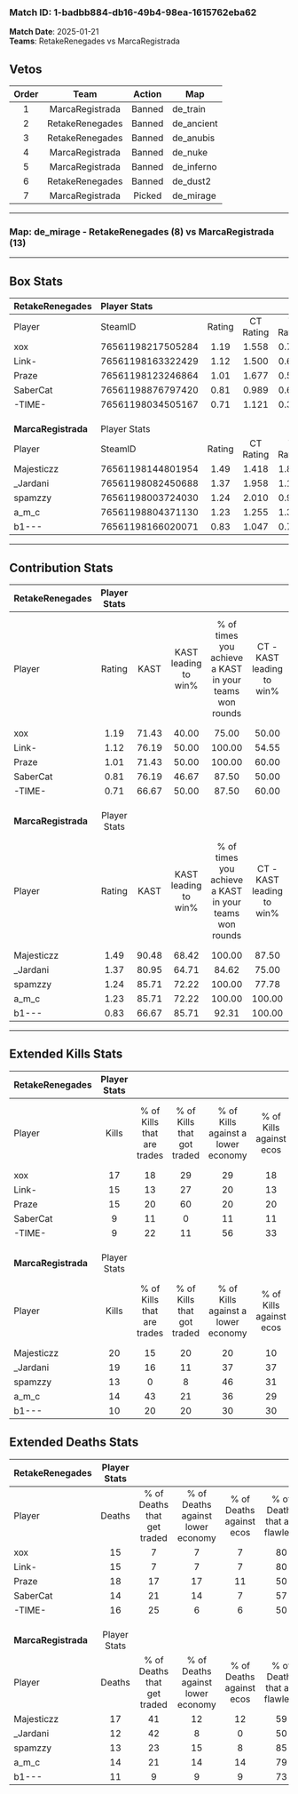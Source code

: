 ### Match ID: 1-badbb884-db16-49b4-98ea-1615762eba62  
**Match Date**: 2025-01-21  
**Teams**: RetakeRenegades vs MarcaRegistrada  

## Vetos  

| Order | Team | Action | Map |
| :---: | :--: | :----: | --- |
| 1 | MarcaRegistrada | Banned | de_train |
| 2 | RetakeRenegades | Banned | de_ancient |
| 3 | RetakeRenegades | Banned | de_anubis |
| 4 | MarcaRegistrada | Banned | de_nuke |
| 5 | MarcaRegistrada | Banned | de_inferno |
| 6 | RetakeRenegades | Banned | de_dust2 |
| 7 | MarcaRegistrada | Picked | de_mirage |

---  

### **Map**: de_mirage - RetakeRenegades (8) vs MarcaRegistrada (13)  
---  

## Box Stats  

| **RetakeRenegades** | Player Stats      |        |           |          |       |       |       |         |        |      |     |
| :- | :- | :-: | :-: | :-: | :-: | :-: | :-: | :-: | :-: | :-: | :-: |
| Player              | SteamID           | Rating | CT Rating | T Rating | KAST  |  ADR  | Kills | Assists | Deaths | K/D  | HS% |
| xox                 | 76561198217505284 |  1.19  |   1.558   |  0.754   | 71.43 | 81.5  |  17   |    5    |   15   | 1.13 | 47  |
| Link-               | 76561198163322429 |  1.12  |   1.500   |  0.689   | 76.19 | 79.8  |  15   |    3    |   15   | 1.00 | 26  |
| Praze               | 76561198123246864 |  1.01  |   1.677   |  0.573   | 71.43 | 73.3  |  15   |    6    |   18   | 0.83 | 60  |
| SaberCat            | 76561198876797420 |  0.81  |   0.989   |  0.610   | 76.19 | 49.6  |   9   |    4    |   14   | 0.64 | 66  |
| -TIME-              | 76561198034505167 |  0.71  |   1.121   |  0.395   | 66.67 | 53.3  |   9   |    5    |   16   | 0.56 | 33  |
|                     |                   |        |           |          |       |       |       |         |        |      |     |
|                     |                   |        |           |          |       |       |       |         |        |      |     |
|                     |                   |        |           |          |       |       |       |         |        |      |     |
| **MarcaRegistrada** | Player Stats      |        |           |          |       |       |       |         |        |      |     |
| Player              | SteamID           | Rating | CT Rating | T Rating | KAST  |  ADR  | Kills | Assists | Deaths | K/D  | HS% |
| Majesticzz          | 76561198144801954 |  1.49  |   1.418   |  1.860   | 90.48 | 107.7 |  20   |    7    |   17   | 1.18 | 65  |
| _Jardani            | 76561198082450688 |  1.37  |   1.958   |  1.182   | 80.95 | 72.9  |  19   |    2    |   12   | 1.58 | 36  |
| spamzzy             | 76561198003724030 |  1.24  |   2.010   |  0.946   | 85.71 | 93.6  |  13   |   10    |   13   | 1.00 | 84  |
| a_m_c               | 76561198804371130 |  1.23  |   1.255   |  1.344   | 85.71 | 85.5  |  14   |   10    |   14   | 1.00 | 28  |
| b1---               | 76561198166020071 |  0.83  |   1.047   |  0.716   | 66.67 | 38.7  |  10   |    5    |   11   | 0.91 | 40  |
---  

## Contribution Stats  

| **RetakeRenegades** | Player Stats |       |                      |                                                        |                           |                                                             |                          |                                                            |
| :- | :-: | :-: | :-: | :-: | :-: | :-: | :-: | :-: |
| Player              |    Rating    | KAST  | KAST leading to win% | % of times you achieve a KAST in your teams won rounds | CT - KAST leading to win% | CT - % of times you achieve a KAST in your teams won rounds | T - KAST leading to win% | T - % of times you achieve a KAST in your teams won rounds |
| xox                 |     1.19     | 71.43 |        40.00         |                         75.00                          |           50.00           |                            83.33                            |          20.00           |                           50.00                            |
| Link-               |     1.12     | 76.19 |        50.00         |                         100.00                         |           54.55           |                           100.00                            |          40.00           |                           100.00                           |
| Praze               |     1.01     | 71.43 |        50.00         |                         100.00                         |           60.00           |                           100.00                            |          33.33           |                           100.00                           |
| SaberCat            |     0.81     | 76.19 |        46.67         |                         87.50                          |           50.00           |                            83.33                            |          40.00           |                           100.00                           |
| -TIME-              |     0.71     | 66.67 |        50.00         |                         87.50                          |           60.00           |                           100.00                            |          25.00           |                           50.00                            |
|                     |              |       |                      |                                                        |                           |                                                             |                          |                                                            |
|                     |              |       |                      |                                                        |                           |                                                             |                          |                                                            |
|                     |              |       |                      |                                                        |                           |                                                             |                          |                                                            |
| **MarcaRegistrada** | Player Stats |       |                      |                                                        |                           |                                                             |                          |                                                            |
| Player              |    Rating    | KAST  | KAST leading to win% | % of times you achieve a KAST in your teams won rounds | CT - KAST leading to win% | CT - % of times you achieve a KAST in your teams won rounds | T - KAST leading to win% | T - % of times you achieve a KAST in your teams won rounds |
| Majesticzz          |     1.49     | 90.48 |        68.42         |                         100.00                         |           87.50           |                           100.00                            |          54.55           |                           100.00                           |
| _Jardani            |     1.37     | 80.95 |        64.71         |                         84.62                          |           75.00           |                            85.71                            |          55.56           |                           83.33                            |
| spamzzy             |     1.24     | 85.71 |        72.22         |                         100.00                         |           77.78           |                           100.00                            |          66.67           |                           100.00                           |
| a_m_c               |     1.23     | 85.71 |        72.22         |                         100.00                         |          100.00           |                           100.00                            |          54.55           |                           100.00                           |
| b1---               |     0.83     | 66.67 |        85.71         |                         92.31                          |          100.00           |                           100.00                            |          71.43           |                           83.33                            |
---  

## Extended Kills Stats  

| **RetakeRenegades** | Player Stats |                            |                            |                                    |                         |                              |                                 |                                       |                    |           |
| :- | :-: | :-: | :-: | :-: | :-: | :-: | :-: | :-: | :-: | :-: |
| Player              |    Kills     | % of Kills that are trades | % of Kills that got traded | % of Kills against a lower economy | % of Kills against ecos | % of Kills that are flawless | % of Kills that are close duels | % of Kills that are assisted by flash | Pistol Round Kills | AWP Kills |
| xox                 |      17      |             18             |             29             |                 29                 |           18            |              71              |                0                |                   0                   |         2          |     0     |
| Link-               |      15      |             13             |             27             |                 20                 |           13            |              80              |                0                |                   7                   |         0          |     2     |
| Praze               |      15      |             20             |             60             |                 20                 |           20            |              67              |               13                |                   0                   |         4          |     0     |
| SaberCat            |      9       |             11             |             0              |                 11                 |           11            |              67              |                0                |                   0                   |         3          |     0     |
| -TIME-              |      9       |             22             |             11             |                 56                 |           33            |              67              |                0                |                   0                   |         1          |     0     |
|                     |              |                            |                            |                                    |                         |                              |                                 |                                       |                    |           |
|                     |              |                            |                            |                                    |                         |                              |                                 |                                       |                    |           |
|                     |              |                            |                            |                                    |                         |                              |                                 |                                       |                    |           |
| **MarcaRegistrada** | Player Stats |                            |                            |                                    |                         |                              |                                 |                                       |                    |           |
| Player              |    Kills     | % of Kills that are trades | % of Kills that got traded | % of Kills against a lower economy | % of Kills against ecos | % of Kills that are flawless | % of Kills that are close duels | % of Kills that are assisted by flash | Pistol Round Kills | AWP Kills |
| Majesticzz          |      20      |             15             |             20             |                 20                 |           10            |              45              |               10                |                   5                   |         0          |     0     |
| _Jardani            |      19      |             16             |             11             |                 37                 |           37            |              68              |               11                |                   0                   |         0          |     0     |
| spamzzy             |      13      |             0              |             8              |                 46                 |           31            |              85              |               15                |                   8                   |         1          |     0     |
| a_m_c               |      14      |             43             |             21             |                 36                 |           29            |              64              |                0                |                  29                   |         2          |     4     |
| b1---               |      10      |             20             |             20             |                 30                 |           30            |              60              |               10                |                   0                   |         0          |     0     |
## Extended Deaths Stats  

| **RetakeRenegades** | Player Stats |                             |                                   |                          |                               |                            |                           |               |
| :- | :-: | :-: | :-: | :-: | :-: | :-: | :-: | :-: |
| Player              |    Deaths    | % of Deaths that get traded | % of Deaths against lower economy | % of Deaths against ecos | % of Deaths that are flawless | % of Deaths that are close | % of Deaths while blinded | Deaths to AWP |
| xox                 |      15      |              7              |                 7                 |            7             |              80               |             7              |             0             |       1       |
| Link-               |      15      |              7              |                 7                 |            7             |              80               |             13             |             0             |       1       |
| Praze               |      18      |             17              |                17                 |            11            |              50               |             0              |            11             |       1       |
| SaberCat            |      14      |             21              |                14                 |            7             |              57               |             7              |             7             |       0       |
| -TIME-              |      16      |             25              |                 6                 |            6             |              50               |             19             |            19             |       1       |
|                     |              |                             |                                   |                          |                               |                            |                           |               |
|                     |              |                             |                                   |                          |                               |                            |                           |               |
|                     |              |                             |                                   |                          |                               |                            |                           |               |
| **MarcaRegistrada** | Player Stats |                             |                                   |                          |                               |                            |                           |               |
| Player              |    Deaths    | % of Deaths that get traded | % of Deaths against lower economy | % of Deaths against ecos | % of Deaths that are flawless | % of Deaths that are close | % of Deaths while blinded | Deaths to AWP |
| Majesticzz          |      17      |             41              |                12                 |            12            |              59               |             0              |             0             |       0       |
| _Jardani            |      12      |             42              |                 8                 |            0             |              50               |             0              |             0             |       0       |
| spamzzy             |      13      |             23              |                15                 |            8             |              85               |             0              |             0             |       1       |
| a_m_c               |      14      |             21              |                14                 |            14            |              79               |             7              |             0             |       0       |
| b1---               |      11      |              9              |                 9                 |            9             |              73               |             9              |             9             |       1       |
